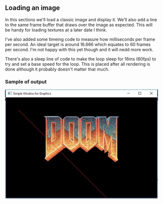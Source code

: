 ## Loading an image
In this sections we'll load a classic image and display it.
We'll also add a line to the same frame buffer that draws over the image as expected.
This will be handy for loading textures at a later date I think.

I've also added some timeing code to measure how milliseconds per frame per second.
An ideal target is around 16.666 which equates to 60 frames per second.
I'm not happy with this yet though and it will nedd more work.

There's also a sleep line of code to make the loop sleep for 16ms (60fps) to try
and set a base speed for the loop. This is placed after all rendering is done although
it probably doesn't matter that much.

### Sample of output
![sample output](https://github.com/MickDuprez/go-window/blob/master/04%20-%20Loading%20an%20image/doom.JPG)


